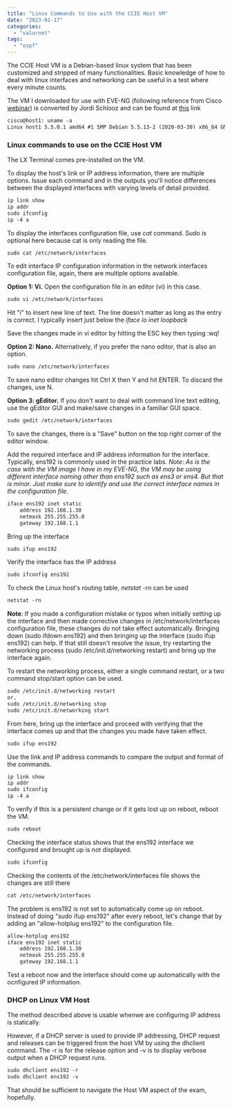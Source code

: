 ```yaml
---
title: "Linux Commands to Use with the CCIE Host VM"
date: "2023-01-17"
categories: 
  - "valarnet"
tags: 
  - "ospf"
---
```


The CCIE Host VM is a Debian-based linux system that has been customized and stripped of many functionalities. Basic knowledge of how to deal with linux interfaces and networking can be useful in a test where every minute counts.

The VM I downloaded for use with EVE-NG (following reference from Cisco [webinar](https://learningnetwork.cisco.com/s/question/0D53i000017uwFnCAI/ccie-enterprise-infrastructure-build-your-own-lab-and-beyond-post-webinar-open-discussion-thread)) is converted by Jordi Schlooz and can be found at [this](https://www.theansweris101010.network/its-here-the-ccie-lab-image/) link

```md
cisco@host1: uname -a
Linux host1 5.5.0.1 amd64 #1 SMP Debian 5.5.13-2 (2020-03-30) x86_64 GNU/Linux
```

### Linux commands to use on the CCIE Host VM

The LX Terminal comes pre-installed on the VM.

To display the host's link or IP address information, there are multiple options. Issue each command and in the outputs you'll notice differences between the displayed interfaces with varying levels of detail provided.
```md
ip link show
ip addr
sudo ifconfig
ip -4 a
```

To display the interfaces configuration file, use *cat* command. Sudo is optional here because cat is only reading the file.
```md
sudo cat /etc/network/interfaces
```

To edit interface IP configuration information in the network interfaces configuration file, again, there are multiple options available. 

**Option 1: Vi.** Open the configuration file in an editor (vi) in this case.
```md
sudo vi /etc/network/interfaces
```
Hit "i" to insert new line of text. The line doesn't matter as long as the entry is correct. I typically insert just below the *iface lo inet loopback*

Save the changes made in vi editor by hitting the ESC key then typing :wq!

**Option 2: Nano.** Alternatively, if you prefer the nano editor, that is also an option.
```md
sudo nano /etc/network/interfaces
```
To save nano editor changes hit Ctrl X then Y and hit ENTER. To discard the changes, use N.

**Option 3: gEditor.** If you don't want to deal with command line text editing, use the gEditor GUI and make/save changes in a familiar GUI space. 
```md
sudo gedit /etc/network/interfaces
```
To save the changes, there is a "Save" button on the top right corner of the editor window.

Add the required interface and IP address information for the interface. Typically, ens192 is commonly used in the practice labs. *Note: As is the case with the VM image I have in my EVE-NG, the VM may be using different interface naming other than ens192 such as ens3 or ens4. But that is minor. Just make sure to identify and use the correct interface names in the configuration file.*
```md
iface ens192 inet static
	address 192.168.1.30
	netmask 255.255.255.0
	gateway 192.168.1.1
```

Bring up the interface
```md
sudo ifup ens192
```

Verify the interface has the IP address
```md
sudo ifconfig ens192
```

To check the Linux host's routing table, *netstat -rn* can be used
```md
netstat -rn
```

**Note**: If you made a configuration mistake or typos when initially setting up the interface and then made corrective changes in /etc/network/interfaces configuration file, these changes do not take effect automatically. Bringing down (sudo ifdown ens192) and then bringing up the interface (sudo ifup ens192) can help. If that still doesn't resolve the issue, try restarting the networking process (sudo /etc/init.d/networking restart) and bring up the interface again.

To restart the networking process, either a single command restart, or a two command stop/start option can be used. 
```md
sudo /etc/init.d/networking restart
or,
sudo /etc/init.d/networking stop
sudo /etc/init.d/networking start
```

From here, bring up the interface and proceed with verifying that the interface comes up and that the changes you made have taken effect.
```md
sudo ifup ens192
```

Use the link and IP address commands to compare the output and format of the commands.
```md
ip link show
ip addr
sudo ifconfig
ip -4 a
```

To verify if this is a persistent change or  if it gets lost up on reboot, reboot the VM.
```md
sudo reboot
```

Checking the interface status shows that the ens192 interface we configured and brought up is not displayed.
```md
sudo ifconfig
```

Checking the contents of the /etc/network/interfaces file shows the changes are still there
```md
cat /etc/network/interfaces
```

The problem is ens192 is not set to automatically come up on reboot. Instead of doing "sudo ifup ens192" after every reboot, let's change that by adding an "allow-hotplug ens192" to the configuration file.
```md
allow-hotplug ens192
iface ens192 inet static
	address 192.168.1.30
	netmask 255.255.255.0
	gateway 192.168.1.1
```

Test a reboot now and the interface should come up automatically with the ocnfigured IP information.

### DHCP on Linux VM Host
The method described above is usable whenwe are configuring IP address is statically.

However, if a DHCP server is used to provide IP addressing, DHCP request and releases can be triggered from the host VM by using the dhclient command. The -r is for the release option and -v is to display verbose output when a DHCP request runs.
```md
sudo dhclient ens192 -r
sudo dhclient ens192 -v
```

That should be sufficient to navigate the Host VM aspect of the exam, hopefully.